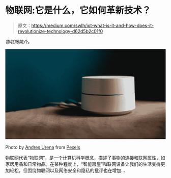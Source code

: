 # 物联网:它是什么，它如何革新技术？

> 原文：<https://medium.com/swlh/iot-what-is-it-and-how-does-it-revolutionize-technology-d62d5b2c01f0>

*物联网简介。*

![](img/a196c9b0c407eec72c974297eb23e8aa.png)

Photo by [Andres Urena](https://www.pexels.com/@andresus?utm_content=attributionCopyText&utm_medium=referral&utm_source=pexels) from [Pexels](https://www.pexels.com/photo/white-speaker-on-surface-1054554/?utm_content=attributionCopyText&utm_medium=referral&utm_source=pexels)

物联网代表“物联网”，是一个计算机科学概念，描述了事物的连接和联网属性，如家居用品和日常物品。在某种程度上，“智能房屋”和联网设备让我们的生活变得更加轻松，但围绕物联网以及网络安全和隐私的批评也在增加…